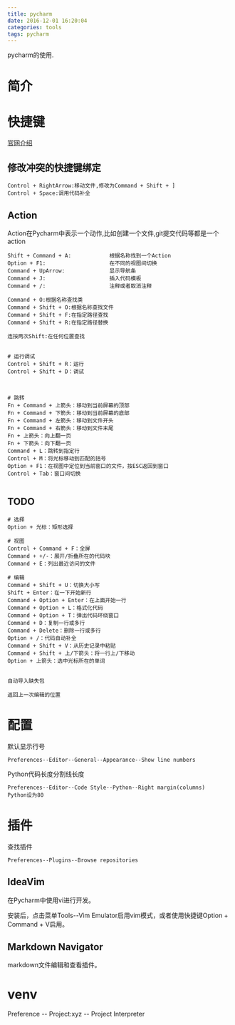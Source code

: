 ```yaml
---
title: pycharm
date: 2016-12-01 16:20:04
categories: tools
tags: pycharm
---
```


pycharm的使用.

<!-- more -->
# 简介


# 快捷键
[官网介绍](https://www.jetbrains.com/help/pycharm/2016.1/keyboard-shortcuts-you-cannot-miss.html)  

## 修改冲突的快捷键绑定
```
Control + RightArrow:移动文件,修改为Command + Shift + ]
Control + Space:调用代码补全

```


## Action
Action在Pycharm中表示一个动作,比如创建一个文件,git提交代码等都是一个action

```
Shift + Command + A:            根据名称找到一个Action
Option + F1:                    在不同的视图间切换
Command + UpArrow:              显示导航条
Command + J:                    插入代码模板
Command + /:                    注释或者取消注释

Command + O:根据名称查找类
Command + Shift + O:根据名称查找文件
Command + Shift + F:在指定路径查找
Command + Shift + R:在指定路径替换

连按两次Shift:在任何位置查找


# 运行调试
Control + Shift + R：运行
Control + Shift + D：调试



# 跳转
Fn + Command + 上箭头：移动到当前屏幕的顶部
Fn + Command + 下箭头：移动到当前屏幕的底部
Fn + Command + 左箭头：移动到文件开头
Fn + Command + 右箭头：移动到文件末尾
Fn + 上箭头：向上翻一页
Fn + 下箭头：向下翻一页
Command + L：跳转到指定行
Control + M：将光标移动到匹配的括号
Option + F1：在视图中定位到当前窗口的文件，按ESC返回到窗口
Control + Tab：窗口间切换


```


## TODO

```
# 选择
Option + 光标：矩形选择

# 视图
Control + Command + F：全屏
Command + +/-：展开/折叠所在的代码块
Command + E：列出最近访问的文件

# 编辑
Command + Shift + U：切换大小写
Shift + Enter：在一下开始新行
Command + Option + Enter：在上面开始一行
Command + Option + L：格式化代码
Command + Option + T：弹出代码环绕窗口
Command + D：复制一行或多行
Command + Delete：删除一行或多行
Option + /：代码自动补全
Command + Shift + V：从历史记录中粘贴
Command + Shift + 上/下箭头：将一行上/下移动
Option + 上箭头：选中光标所在的单词


自动导入缺失包

返回上一次编辑的位置
```

# 配置
默认显示行号

```
Preferences--Editor--General--Appearance--Show line numbers
```

Python代码长度分割线长度

```
Preferences--Editor--Code Style--Python--Right margin(columns)
Python设为80
```

# 插件
查找插件  

```
Preferences--Plugins--Browse repositories
```
## IdeaVim
在Pycharm中使用vi进行开发。  

安装后，点击菜单Tools--Vim Emulator启用vim模式，或者使用快捷键Option + Command + V启用。

## Markdown Navigator
markdown文件编辑和查看插件。  


# venv
Preference -- Project:xyz -- Project Interpreter





